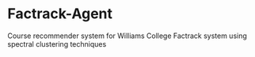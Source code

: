 # Factrack-Agent
Course recommender system for Williams College Factrack system using spectral clustering techniques
